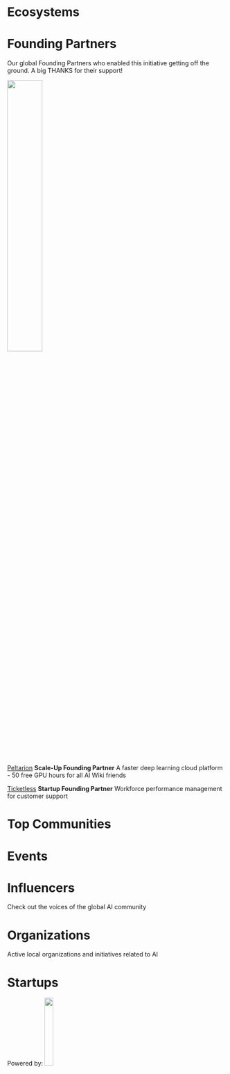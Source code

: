 <!-- TITLE: AI WIKI -->




<div class=status>

</div>



# Ecosystems

<div class=ecosystems>

</div>

# Founding Partners

Our global Founding Partners who enabled this initiative getting off the ground. A big THANKS for their support!
<div class=partners>
<img src="/images/PartnersForV1.png" style="width:40%">

[Peltarion](https://peltarion.com/signup/)
<strong>Scale-Up Founding Partner</strong>
A faster deep learning cloud platform - 50 free GPU hours for all AI Wiki friends

[Ticketless](https://ticketless.ai/)
<strong>Startup Founding Partner</strong>
Workforce performance management for customer support

</div>

# Top Communities
<div class=groups>

</div>

# Events
<div class=events>

</div>

# Influencers
Check out the voices of the global AI community
<div class=influencers>

</div>


<!-- WHEN ADDING NEW ORGANIZATIONS PLEASE FOLLOW THIS SCHEMA
#### Organization_Name
Organization_Category
**Organizer:** Name_Of_Organization_Leader
Link_To_Organization's_Website_or_Page
**Description:** Organization's_Description
NOT FOLLOWING THIS SCHEMA WILL RESULT IN INACCURACY IN DATABASE SO BE CAREFUL!
EVERY CHARACTER LIKE # AND * ARE VITAL, SO WE ADVISE YOU TO COPY THE SCHEMA AND JUST FILL IN THE DATA IN POSITION
BETWEEN EVERY ORGANIZATION SCHEMA SHOULD BE BLANK LINE -->

# Organizations
Active local organizations and initiatives related to AI
<div class=organizations>

</div>

# Startups
<div class=logoCB>
Powered by: <a href="https://crunchbase.com/"><img src="/images/crunchbase_logo_aiwiki.png" style="width:20%;"/></a>
</div>
<div class=startups>

</div>



